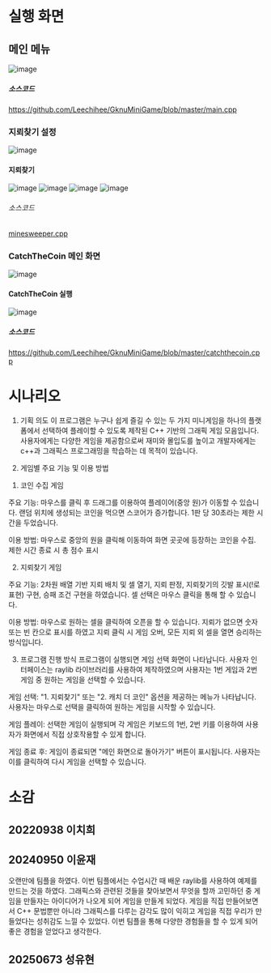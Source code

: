 # 실행 화면
## 메인 메뉴
![image](https://github.com/user-attachments/assets/717fbb3b-3d6a-46e6-b569-2369b6fd6fd4)
##### 소스코드 
https://github.com/Leechihee/GknuMiniGame/blob/master/main.cpp
### 지뢰찾기 설정
![image](https://github.com/user-attachments/assets/f4f75da1-ff85-4d43-b342-2a17245d9d37)
#### 지뢰찾기
![image](https://github.com/user-attachments/assets/bd8712b0-5c38-4e97-8c2f-62f6780ca630)
![image](https://github.com/user-attachments/assets/a26437ff-6f4a-4c83-be9a-e3bbede9a73d)
![image](https://github.com/user-attachments/assets/aa75801f-cf3b-4b94-9c20-4dd72e769945)
![image](https://github.com/user-attachments/assets/0871a620-3116-4c34-8d1b-e81f8da6f32f)
###### 소스코드
[minesweeper.cpp](https://github.com/Leechihee/GknuMiniGame/blob/master/minesweeper.cpp)
### CatchTheCoin 메인 화면
![image](https://github.com/user-attachments/assets/1eb49b92-70f5-4f84-a0a6-7e7b344366b1)
#### CatchTheCoin 실행
![image](https://github.com/user-attachments/assets/4dd9b306-8fc9-48a6-811f-6345a62d7d06)
##### 소스코드
https://github.com/Leechihee/GknuMiniGame/blob/master/catchthecoin.cpp
# 시나리오

1. 기획 의도 
이 프로그램은 누구나 쉽게 즐길 수 있는 두 가지 미니게임을 하나의 플랫폼에서 선택하여 플레이할 수 있도록 제작된 C++ 기반의 그래픽 게임 모음입니다. 사용자에게는 다양한 게임을 제공함으로써 재미와 몰입도를 높이고 개발자에게는 c++과 그래픽스 프로그래밍을 학습하는 데 목적이 있습니다.

2. 게임별 주요 기능 및 이용 방법
1) 코인 수집 게임

주요 기능:
마우스를 클릭 후 드래그를 이용하여 플레이어(중앙 원)가 이동할 수 있습니다. 랜덤 위치에 생성되는 코인을 먹으면 스코어가 증가합니다. 1판 당 30초라는 제한 시간을 두었습니다.


이용 방법:
마우스로 중앙의 원을 클릭해 이동하여 화면 곳곳에 등장하는 코인을 수집. 제한 시간 종료 시 총 점수 표시

2) 지뢰찾기 게임

주요 기능:
2차원 배열 기반 지뢰 배치 및 셀 열기, 지뢰 판정, 지뢰찾기의 깃발 표시(!로 표현) 구현, 승패 조건 구현을 하였습니다. 셀 선택은 마우스 클릭을 통해 할 수 있습니다.

이용 방법:
마우스로 원하는 셀을 클릭하여 오픈을 할 수 있습니다.
지뢰가 없으면 숫자 또는 빈 칸으로 표시를 하였고  지뢰 클릭 시 게임 오버, 모든 지뢰 외 셀을 열면 승리하는 방식입니다.


3. 프로그램 진행 방식
프로그램이 실행되면 게임 선택 화면이 나타납니다. 사용자 인터페이스는 raylib 라이브러리를 사용하여 제작하였으며 사용자는 1번 게임과 2번 게임 중 원하는 게임을 선택할 수 있습니다.

게임 선택:
"1. 지뢰찾기" 또는 "2. 캐치 더 코인" 옵션을 제공하는 메뉴가 나타납니다.
사용자는 마우스로 선택을 클릭하여 원하는 게임을 시작할 수 있습니다.

게임 플레이:
선택한 게임이 실행되며 각 게임은 키보드의 1번, 2번 키를 이용하여 사용자가 화면에서 직접 상호작용할 수 있게 합니다.

게임 종료 후:
게임이 종료되면 "메인 화면으로 돌아가기" 버튼이 표시됩니다. 사용자는 이를 클릭하여 다시 게임을 선택할 수 있습니다.


# 소감
## 20220938 이치희
## 20240950 이윤재
 오랜만에 팀플을 하였다. 이번 팀플에서는 수업시간 때 배운 raylib를 사용하여 예제를 만드는 것을 하였다. 그래픽스와 관련된 것들을 찾아보면서 무엇을 할까 고민하던 중 게임을 만들자는 아이디어가 나오게 되어 게임을 만들게 되었다. 게임을 직접 만들어보면서 C++ 문법뿐만 아니라 그래픽스를 다루는 감각도 많이 익히고 게임을 직접 우리가 만들었다는 성취감도 느낄 수 있었다. 이번 팀플을 통해 다양한 경험들을 할 수 있게 되어 좋은 경험을 얻었다고 생각한다.

## 20250673 성유현
